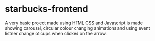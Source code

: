 ﻿# starbucks-frontend
A very basic project made using HTML CSS and Javascript is made showing carousel, circular colour changing animations and using event listner change of cups when clicked on the arrow. 
